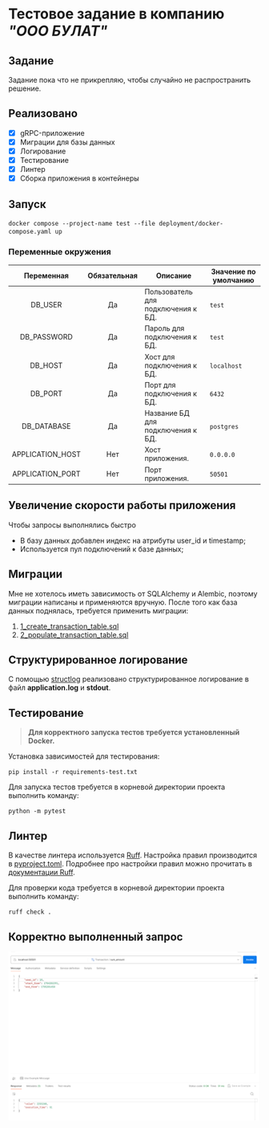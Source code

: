 # Тестовое задание в компанию _"ООО БУЛАТ"_

## Задание

Задание пока что не прикрепляю, чтобы случайно не распространить решение.

## Реализовано

- [x] gRPC-приложение
- [x] Миграции для базы данных
- [x] Логирование
- [x] Тестирование
- [x] Линтер
- [x] Сборка приложения в контейнеры

## Запуск

```shell 
docker compose --project-name test --file deployment/docker-compose.yaml up
```

### Переменные окружения

|    Переменная    | Обязательная | Описание                           | Значение по умолчанию |
|:----------------:|:------------:|------------------------------------|-----------------------|
|     DB_USER      |      Да      | Пользователь для подключения к БД. | `test`                |
|   DB_PASSWORD    |      Да      | Пароль для подключения к БД.       | `test`                |
|     DB_HOST      |      Да      | Хост для подключения к БД.         | `localhost`           |
|     DB_PORT      |      Да      | Порт для подключения к БД.         | `6432`                |
|   DB_DATABASE    |      Да      | Название БД для подключения к БД.  | `postgres`            |
| APPLICATION_HOST |     Нет      | Хост приложения.                   | `0.0.0.0`             |
| APPLICATION_PORT |     Нет      | Порт приложения.                   | `50501`               |

## Увеличение скорости работы приложения

Чтобы запросы выполнялись быстро

- В базу данных добавлен индекс на атрибуты user_id и timestamp;
- Используется пул подключений к базе данных;

## Миграции

Мне не хотелось иметь зависимость от SQLAlchemy и Alembic, поэтому миграции написаны и применяются вручную.
После того как база данных поднялась, требуется применить миграции:

1. [1_create_transaction_table.sql](migrations%2Fadd_transaction_table.sql)
2. [2_populate_transaction_table.sql](migrations%2F2_populate_transaction_table.sql)

## Структурированное логирование

С помощью [structlog](https://www.structlog.org/en/stable/) реализовано структурированное логирование в файл
**application.log** и **stdout**.

## Тестирование

> **Для корректного запуска тестов требуется установленный Docker.**

Установка зависимостей для тестирования:

```shell
pip install -r requirements-test.txt
```

Для запуска тестов требуется в корневой директории проекта выполнить команду:

```shell 
python -m pytest
```

## Линтер

В качестве линтера используется [Ruff](https://docs.astral.sh/ruff/).
Настройка правил производится в [pyproject.toml](pyproject.toml).
Подробнее про настройки правил можно прочитать в [документации Ruff](https://docs.astral.sh/ruff/configuration/).

Для проверки кода требуется в корневой директории проекта выполнить команду:

```shell 
ruff check .
```

## Корректно выполненный запрос

![img.png](assets/postman.png)